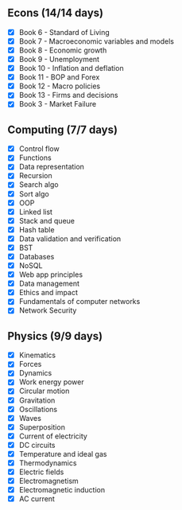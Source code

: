 ## Econs (14/14 days)
- [x] Book 6 - Standard of Living
- [x] Book 7 - Macroeconomic variables and models
- [x] Book 8 - Economic growth
- [x] Book 9  - Unemployment
- [x] Book 10 - Inflation and deflation
- [x] Book 11 - BOP and Forex
- [x] Book 12 - Macro policies
- [x] Book 13 - Firms and decisions
- [x] Book 3 - Market Failure
## Computing (7/7 days)
- [x] Control flow
- [x] Functions
- [x] Data representation
- [x] Recursion
- [x] Search algo
- [x] Sort algo
- [x] OOP
- [x] Linked list
- [x] Stack and queue
- [x] Hash table
- [x] Data validation and verification
- [x] BST
- [x] Databases
- [x] NoSQL
- [x] Web app principles
- [x] Data management
- [x] Ethics and impact
- [x] Fundamentals of computer networks
- [x] Network Security
## Physics (9/9 days)
- [x] Kinematics
- [x] Forces
- [x] Dynamics
- [x] Work energy power
- [x] Circular motion
- [x] Gravitation
- [x] Oscillations
- [x] Waves
- [x] Superposition
- [x] Current of electricity
- [x] DC circuits
- [x] Temperature and ideal gas
- [x] Thermodynamics
- [x] Electric fields
- [x] Electromagnetism
- [x] Electromagnetic induction
- [x] AC current